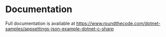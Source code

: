 # Documentation

Full documentation is available at https://www.roundthecode.com/dotnet-samples/appsettings-json-example-dotnet-c-sharp